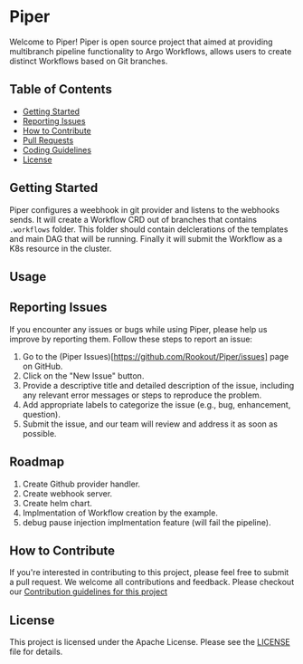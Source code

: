 # Piper
Welcome to Piper! Piper is open source project that aimed at providing multibranch pipeline functionality to Argo Workflows, allows users to create distinct Workflows based on Git branches.

## Table of Contents

- [Getting Started](#getting-started)
- [Reporting Issues](#reporting-issues)
- [How to Contribute](docs/CONTRIBUTING.md#how-to-contribute)
- [Pull Requests](docs/CONTRIBUTING.md#pull-requests)
- [Coding Guidelines](docs/CONTRIBUTING.md#coding-guidelines)
- [License](#license)

## Getting Started

Piper configures a weebhook in git provider and listens to the webhooks sends. It will create a Workflow CRD out of branches that contains `.workflows` folder. This folder should contain delclerations of the templates and main DAG that will be running. Finally it will submit the Workflow as a K8s resource in the cluster.
## Usage

## Reporting Issues

If you encounter any issues or bugs while using Piper, please help us improve by reporting them. Follow these steps to report an issue:

1. Go to the (Piper Issues)[https://github.com/Rookout/Piper/issues] page on GitHub.
2. Click on the "New Issue" button.
3. Provide a descriptive title and detailed description of the issue, including any relevant error messages or steps to reproduce the problem.
4. Add appropriate labels to categorize the issue (e.g., bug, enhancement, question).
5. Submit the issue, and our team will review and address it as soon as possible.

## Roadmap
1. Create Github provider handler.
2. Create webhook server. 
3. Create helm chart.
3. Implmentation of Workflow creation by the example.
4. debug pause injection implmentation feature (will fail the pipeline).


## How to Contribute

If you're interested in contributing to this project, please feel free to submit a pull request. We welcome all contributions and feedback.
Please checkout our [Contribution guidelines for this project](docs/CONTRIBUTING.md)

## License

This project is licensed under the Apache License. Please see the [LICENSE](LICENSE) file for details.



